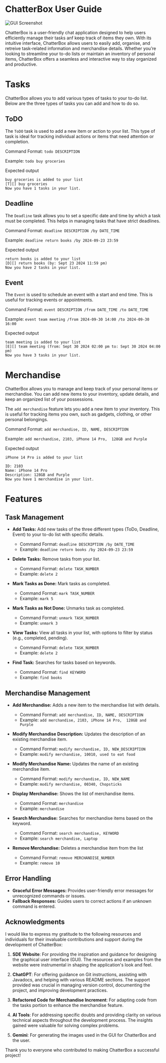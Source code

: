 # ChatterBox User Guide

![GUI Screenshot](Ui.png)


ChatterBox is a user-friendly chat application designed to help users efficiently manage their tasks anf keep track of items they own. With its intuitive interface, ChatterBox allows users to easily add, organise, and retreive task-related information and merchandise details. Whether you’re looking to streamline your to-do lists or maintain an inventory of personal items, ChatterBox offers a seamless and interactive way to stay organized and productive.

# Tasks

ChatterBox allows you to add various types of tasks to your to-do list. Below are the three types of tasks you can add and how to do so.

## ToDO
The `ToDO` task is used to add a new item or action to your list. This type of task is ideal for tracking individual actions or items that need attention or completion.

Command Format: `todo DESCRIPTION`

Example: `todo buy groceries`

Expected output
```
buy groceries is added to your list
[T][] buy groceries
Now you have 1 tasks in your list.
```
## Deadline
The `Deadline` task allows you to set a specific date and time by which a task must be completed. This helps in managing tasks that have strict deadlines.

Command Format: `deadline DESCRIPTION /by DATE_TIME`

Example: `deadline return books /by 2024-09-23 23:59 `

Expected output
```
return books is added to your list
[D][] return books (by: Sept 23 2024 11:59 pm)
Now you have 2 tasks in your list.
```
## Event
The `Event`  is used to schedule an event with a start and end time. This is useful for tracking events or appointments.

Command Format: `event DESCRIPTION /from DATE_TIME /to DATE_TIME`

Example: `event team meeting /from 2024-09-30 14:00 /to 2024-09-30 16:00`
 
Expected output
```
team meeting is added to your list
[E][] team meeting (from: Sept 30 2024 02:00 pm to: Sept 30 2024 04:00 pm)
Now you have 3 tasks in your list.
```

# Merchandise
ChatterBox allows you to manage and keep track of your personal items or merchandise. You can add new items to your inventory, update details, and keep an organized list of your possessions.

The `add merchandise`  feature lets you add a new item to your inventory. This is useful for tracking items you own, such as gadgets, clothing, or other personal belongings.

Command Format: `add merchandise, ID, NAME, DESCRIPTION`

Example: `add merchandise, 2103, iPhone 14 Pro,  128GB and Purple`

Expected output
```
iPhone 14 Pro is added to your list

ID: 2103
Name: iPhone 14 Pro
Description: 128GB and Purple
Now you have 1 merchandise in your list.
```

# Features
## Task Management
- **Add Tasks:** Add new tasks of the three different types (ToDo, Deadline, Event) to your to-do list with specific details.
    - Command Format: `deadline DESCRIPTION /by DATE_TIME`
    - Example: `deadline return books /by 2024-09-23 23:59 `


- **Delete Tasks:** Remove tasks from your list.
    - Command Format: `delete TASK_NUMBER`
    - Example: `delete 2`


- **Mark Tasks as Done:** Mark tasks as completed.
    - Command Format: `mark TASK_NUMBER`
    - Example: `mark 5`


- **Mark Tasks as Not Done:** Unmarks task as completed.
    - Command Format: `unmark TASK_NUMBER`
    - Example: `unmark 3`


- **View Tasks:** View all tasks in your list, with options to filter by status (e.g., completed, pending).
    - Command Format: `delete TASK_NUMBER`
    - Example: `delete 2`


- **Find Task:** Searches for tasks based on keywords.
    - Command Format: `find KEYWORD`
    - Example: `find books`

## Merchandise Management
- **Add Merchandise:** Adds a new item to the merchandise list with details.
    - Command Format: `add merchandise, ID, NAME, DESCRIPTION`
    - Example: `add merchandise, 2103, iPhone 14 Pro,  128GB and Purple`


- **Modify Merchandise Description:** Updates the description of an existing merchandise item.
    - Command Format: `modify merchandise, ID, NEW_DESCRIPTION`
    - Example: `modify merchandise, 10010, used to eat food`



- **Modify Merchandise Name:** Updates the name of an existing merchandise item.
    - Command Format: `modify merchandise, ID, NEW_NAME`
    - Example: `modify merchandise, 00340, Chopsticks`


- **Display Merchandise:** Shows the list of merchandise items.
    - Command Format: `merchandise`
    - Example: `merchandise`


- **Search Merchandise:** Searches for merchandise items based on the keyword.
    - Command Format: `search merchandise, KEYWORD`
    - Example: `search merchandise, Laptop`


- **Remove Merchandise:** Deletes a merchandise item from the list
    - Command Format: `remove MERCHANDISE_NUMBER`
    - Example: `remove 10`

## Error Handling
- **Graceful Error Messages:** Provides user-friendly error messages for unrecognized commands or issues.
- **Fallback Responses:** Guides users to correct actions if an unknown command is entered.


## Acknowledgments

I would like to express my gratitude to the following resources and individuals for their invaluable contributions and support during the development of ChatterBox:

1. **SDE Website**: For providing the inspiration and guidance for designing the graphical user interface (GUI). The resources and examples from the website were instrumental in shaping the application's look and feel.

2. **ChatGPT**: For offering guidance on Git instructions, assisting with Javadocs, and helping with various README sections. The support provided was crucial in managing version control, documenting the project, and improving development practices.

3. **Refactored Code for Merchandise Increment**: For adapting code from the tasks portion to enhance the merchandise feature.

4. **AI Tools**: For addressing specific doubts and providing clarity on various technical aspects throughout the development process. The insights gained were valuable for solving complex problems.

5. **Gemini**: For generating the images used in the GUI for ChatterBox and the user.

Thank you to everyone who contributed to making ChatterBox a successful project!

